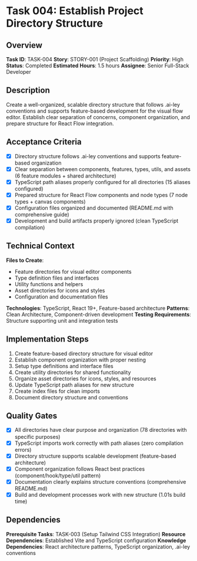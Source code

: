 # Task 004: Establish Project Directory Structure

## Overview

**Task ID**: TASK-004
**Story**: STORY-001 (Project Scaffolding)
**Priority**: High
**Status**: Completed
**Estimated Hours**: 1.5 hours
**Assignee**: Senior Full-Stack Developer

## Description

Create a well-organized, scalable directory structure that follows .ai-ley conventions and supports feature-based development for the visual flow editor. Establish clear separation of concerns, component organization, and prepare structure for React Flow integration.

## Acceptance Criteria

- [x] Directory structure follows .ai-ley conventions and supports feature-based organization
- [x] Clear separation between components, features, types, utils, and assets (6 feature modules + shared architecture)
- [x] TypeScript path aliases properly configured for all directories (15 aliases configured)
- [x] Prepared structure for React Flow components and node types (7 node types + canvas components)
- [x] Configuration files organized and documented (README.md with comprehensive guide)
- [x] Development and build artifacts properly ignored (clean TypeScript compilation)

## Technical Context

**Files to Create**: 
- Feature directories for visual editor components
- Type definition files and interfaces
- Utility functions and helpers
- Asset directories for icons and styles
- Configuration and documentation files

**Technologies**: TypeScript, React 19+, Feature-based architecture
**Patterns**: Clean Architecture, Component-driven development
**Testing Requirements**: Structure supporting unit and integration tests

## Implementation Steps

1. Create feature-based directory structure for visual editor
2. Establish component organization with proper nesting
3. Setup type definitions and interface files
4. Create utility directories for shared functionality
5. Organize asset directories for icons, styles, and resources
6. Update TypeScript path aliases for new structure
7. Create index files for clean imports
8. Document directory structure and conventions

## Quality Gates

- [x] All directories have clear purpose and organization (78 directories with specific purposes)
- [x] TypeScript imports work correctly with path aliases (zero compilation errors)
- [x] Directory structure supports scalable development (feature-based architecture)
- [x] Component organization follows React best practices (component/hook/type/util pattern)
- [x] Documentation clearly explains structure conventions (comprehensive README.md)
- [x] Build and development processes work with new structure (1.01s build time)

## Dependencies

**Prerequisite Tasks**: TASK-003 (Setup Tailwind CSS Integration)
**Resource Dependencies**: Established Vite and TypeScript configuration
**Knowledge Dependencies**: React architecture patterns, TypeScript organization, .ai-ley conventions